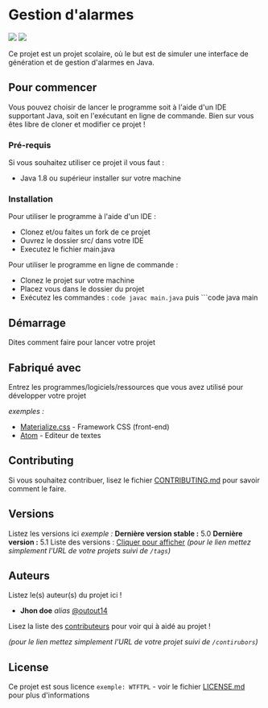 # Gestion d'alarmes 

<p>
    <img src="https://img.shields.io/badge/made%20with-Java-green">
    <img src = "https://img.shields.io/badge/version-1-success">
</p>



Ce projet est un projet scolaire, où le but est de simuler une interface de génération et de gestion d'alarmes en Java.

## Pour commencer

Vous pouvez choisir de lancer le programme soit à l'aide d'un IDE supportant Java, soit en l'exécutant en ligne de commande.
Bien sur vous êtes libre de cloner et modifier ce projet !

### Pré-requis

Si vous souhaitez utiliser ce projet il vous faut : 

- Java 1.8 ou supérieur installer sur votre machine

### Installation

Pour utiliser le programme à l'aide d'un IDE :

- Clonez et/ou faites un fork de ce projet
- Ouvrez le dossier src/ dans votre IDE
- Executez le fichier main.java


Pour utiliser le programme en ligne de commande :

- Clonez le projet sur votre machine
- Placez vous dans le dossier du projet
- Exécutez les commandes : ```code javac main.java``` puis ```code java main

## Démarrage

Dites comment faire pour lancer votre projet

## Fabriqué avec

Entrez les programmes/logiciels/ressources que vous avez utilisé pour développer votre projet

_exemples :_
* [Materialize.css](http://materializecss.com) - Framework CSS (front-end)
* [Atom](https://atom.io/) - Editeur de textes

## Contributing

Si vous souhaitez contribuer, lisez le fichier [CONTRIBUTING.md](https://example.org) pour savoir comment le faire.

## Versions
Listez les versions ici 
_exemple :_
**Dernière version stable :** 5.0
**Dernière version :** 5.1
Liste des versions : [Cliquer pour afficher](https://github.com/your/project-name/tags)
_(pour le lien mettez simplement l'URL de votre projets suivi de ``/tags``)_

## Auteurs
Listez le(s) auteur(s) du projet ici !
* **Jhon doe** _alias_ [@outout14](https://github.com/outout14)

Lisez la liste des [contributeurs](https://github.com/your/project/contributors) pour voir qui à aidé au projet !

_(pour le lien mettez simplement l'URL de votre projet suivi de ``/contirubors``)_

## License

Ce projet est sous licence ``exemple: WTFTPL`` - voir le fichier [LICENSE.md](LICENSE.md) pour plus d'informations

